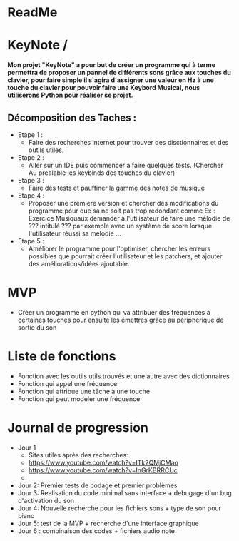 # ReadMe

# KeyNote /

__Mon projet "KeyNote" a pour but de créer un programme qui à terme permettra de proposer un pannel de différents sons grâce aux touches du clavier,
pour faire simple il s'agira d'assigner une valeur en Hz à une touche du clavier pour pouvoir faire une Keybord Musical, nous utiliserons Python pour réaliser se projet.__

## Décomposition des Taches : 
  *  Etape 1 : 
     * Faire des recherches internet pour trouver des disctionnaires et des outils utiles.
  *  Etape 2 :
     * Aller sur un IDE puis commencer à faire quelques tests. (Chercher Au prealable les keybinds des touches du clavier)
  *  Etape 3 :
     * Faire des tests et pauffiner la gamme des notes de musique
  *  Etape 4 :
     * Proposer une première version et chercher des modifications du programme pour que sa ne soit pas trop redondant comme Ex : Exercice Musiquaux
     demander à l'utilisateur de faire une mélodie de ??? intitulé ??? par exemple avec un système de score lorsque l'utilisateur réussi sa mélodie ...
  * Etape 5 : 
     * Améliorer le programme pour l'optimiser, chercher les erreurs possibles que pourrait créer l'utilisateur et les patchers, et ajouter des améliorations/idées ajoutable.


# MVP
  * Créer un programme en python qui va attribuer des fréquences à certaines touches pour ensuite les émettres grâce au périphérique de sortie du son
   
# Liste de fonctions
  * Fonction avec les outils utils trouvés et une autre avec des dictionnaires
  * Fonction qui appel une fréquence
  * Fonction qui attribue une tâche à une touche
  * Fonction qui peut modeler une fréquence
# Journal de progression
  * Jour 1
    * Sites utiles après des recherches:
    * https://www.youtube.com/watch?v=ITk2QMjCMao
    * https://www.youtube.com/watch?v=InGrKBRRCUc
    * 
  * Jour 2: Premier tests de codage et premier problèmes
  * Jour 3: Realisation du code minimal sans interface + debugage d'un bug d'activation du son
  * Jour 4: Nouvelle recherche pour les fichiers sons + type de son pour piano
  * Jour 5: test de la MVP + recherche d'une interface graphique 
  * Jour 6 : combinaison des codes + fichiers audio note

